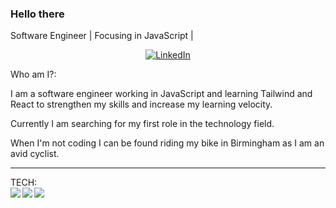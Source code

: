 ### Hello there 

Software Engineer | Focusing in JavaScript | 
</div>

<div align="center">
    <a href="https://www.linkedin.com/in/jamesallenbuchanan">
       <img src="https://img.shields.io/badge/LinkedIn-Connect-blue" alt="LinkedIn">
    </a>
</div>


Who am I?:

I am a software engineer working in JavaScript and learning Tailwind and React to strengthen my skills and increase my learning velocity.

Currently I am searching for my first role in the technology field.

When I'm not coding I can be found riding my bike in Birmingham as I am an avid cyclist.

---------
TECH:
<br>
<img align="left" src="https://img.shields.io/badge/Visual%20Studio-5C2D91.svg?style=for-the-badge&logo=visual-studio&logoColor=white" />
<img align="left" src="https://img.shields.io/badge/.NET-5C2D91?style=for-the-badge&logo=.net&logoColor=white" />
<img align="left" src="https://img.shields.io/badge/c%23-%23239120.svg?style=for-the-badge&logo=c-sharp&logoColor=white" />
